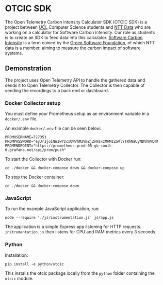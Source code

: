 # OTCIC SDK

The Open Telemetry Carbon Intensity Calculator SDK (OTCIC SDK) is a project between [UCL](https://www.ucl.ac.uk/) Computer Science students
and [NTT Data](https://www.nttdata.com/global/en) who are working on a calculator for Software Carbon Intensity.
Our role as students is to create an SDK to feed data into this calculator.
[Software Carbon Intensity](https://greensoftware.foundation/articles/software-carbon-intensity-crafting-a-standard) is a term
coined by the [Green Software Foundation](https://greensoftware.foundation/), of which NTT data is a member, aiming to measure
the carbon impact of software systems.

## Demonstration

The project uses Open Telemetry API to handle the gathered data and sends it to Open Telemetry Collector. The Collector is then capable of sending the recordings to a back end or dashboard.

### Docker Collector setup

You must define your Prometheus setup as an environment variable in a `docker/.env` file.

An example `docker/.env` file can be seen below:

```
PROMUSERNAME=727351
PROMPASSWORD="eyJrIjoiNWIwYzcxOWVhM2VmZjZkNzxzMWMzZGVlYTRhNaUyNDVhNWJmMzgyMCIsIm4iOiJjb2xsZWN0dGVzdCIsImlkIjo3NzU2NzN9"
PROMENDPOINT="https://prometheus-prod-05-gb-south-0.grafana.net/api/prom/push"
```

To start the Collector with Docker run:

```
cd ./docker && docker-compose down && docker-compose up
```

To stop the Docker container:

```
cd ./docker && docker-compose down
```


### JavaScript

To run the example JavaScript application, run:

```
node --require './js/instrumentation.js' js/app.js
```

The application is a simple Express app listening for HTTP requests. `instrumentation.js` then listens for CPU and RAM metrics every 3 seconds.


### Python

Installation:

```
pip install -e python/otcic
```

This installs the otcic package locally from the `python` folder containing the `otcic` module.
